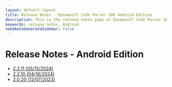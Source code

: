 ```yaml
---
layout: default-layout
title: Release Notes - Dynamsoft Code Parser SDK Android Edition
description: This is the release notes page of Dynamsoft Code Parser SDK Android Edition.
keywords: release notes, Android
needAutoGenerateSidebar: false
---
```


# Release Notes - Android Edition

- [2.2.11 (05/15/2024)](android-2.md#2211-05152024)
- [2.2.10 (04/16/2024)](android-2.md#2210-04162024)
- [2.0.20 (12/07/2023)](android-2.md#2020-12072023)
